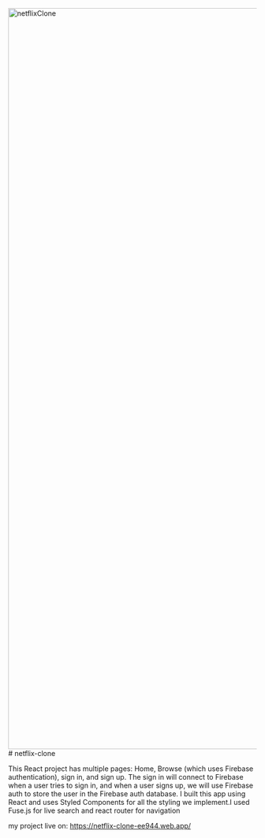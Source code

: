 <img width="1504" alt="netflixClone" src="https://user-images.githubusercontent.com/65239507/125332573-d256b800-e366-11eb-90c0-4463cf9669f3.png">
# netflix-clone

This React project has multiple pages: Home, Browse (which uses Firebase authentication), sign in, and sign up. The sign in will connect to Firebase when a user tries to sign in, and when a user signs up, we will use Firebase auth to store the user in the Firebase auth database. I built this app using React and uses Styled Components for all the styling we implement.I used Fuse.js for live search and react router for navigation

my project live on: https://netflix-clone-ee944.web.app/

